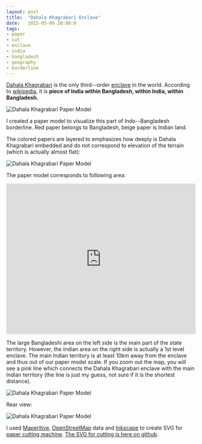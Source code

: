 ```yaml
---
layout: post
title:  "Dahala Khagrabari Enclave"
date:   2015-05-06 20:00:0
tags:
- paper 
- cut
- enclave
- india
- bangladesh
- geography
- borderline
---
```


[Dahala Khagrabari](http://en.wikipedia.org/wiki/Dahala_Khagrabari) is the only third--order [enclave](http://en.wikipedia.org/wiki/Enclave_and_exclave) in the world. According to [wikipedia](http://en.wikipedia.org/wiki/Dahala_Khagrabari), it is __piece of India within Bangladesh, within India, within Bangladesh.__

![Dahala Khagrabari Paper Model]({{site.baseurl}}/images/2015-05-06-dahala-khagrabari/07.jpg "Dahala Khagrabari Paper Model")

I created a paper model to visualize this part of Indo--Bangladesh borderline. 
Red paper belongs to Bangladesh, beige paper is Indian land.

The colored papers are layered to emphasizes how deeply is Dahala Khagrabari embedded and do not correspond to elevation of the terrain (which is actually almost flat):

![Dahala Khagrabari Paper Model]({{site.baseurl}}/images/2015-05-06-dahala-khagrabari/06.jpg "Dahala Khagrabari Paper Model")

The paper model corresponds to following area:

<iframe width="100%" height="400px" frameBorder="0" src="https://umap.openstreetmap.fr/en/map/dahala-khagrabari_38973?scaleControl=false&miniMap=false&scrollWheelZoom=true&zoomControl=true&allowEdit=false&moreControl=true&datalayersControl=true&onLoadPanel=undefined&captionBar=false"></iframe>

The large Bangladeshi area on the left side is the main part of the state territory. However, the Indian area on the right side is actually a 1st level enclave. The main Indian territory is at least 10km away from the enclave and thus out of our paper model scale. If you zoom out the map, you will see a pink line which connects the Dahala Khagrabari enclave with the main Indian territory (the line is just my guess, not sure if it is the shortest distance).

![Dahala Khagrabari Paper Model]({{site.baseurl}}/images/2015-05-06-dahala-khagrabari/11.jpg "Dahala Khagrabari Paper Model")

Rear view:

![Dahala Khagrabari Paper Model]({{site.baseurl}}/images/2015-05-06-dahala-khagrabari/10.jpg "Dahala Khagrabari Paper Model")

I used [Maperitive](http://maperitive.net/), [OpenStreetMap](https://wiki.openstreetmap.org/wiki/Main_Page) data and [Inkscape](https://inkscape.org/en/) to create SVG for [paper cutting machine](http://www.amazon.com/Silhouette-SILHOUETTE-PORTRAIT-Portrait/dp/B009GZUPFA). [The SVG for cutting is here on github](https://github.com/petervojtek/diy/blob/gh-pages/images/2015-05-06-dahala-khagrabari/dahala-khagrabari.svg).
